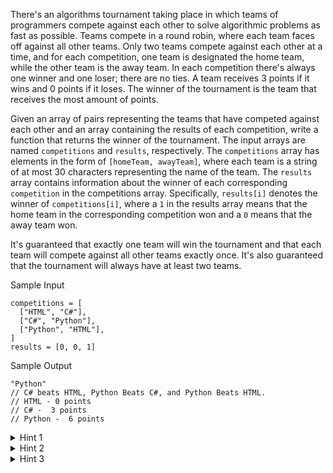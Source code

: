 There's an algorithms tournament taking place in which teams of programmers compete against each other to solve algorithmic problems as fast as possible. Teams compete in a round robin, where each team faces off against all other teams. Only two teams compete against each other at a time, and for each competition, one team is designated the home team, while the other team is the away team. In each competition there's always one winner and one loser; there are no ties. A team receives 3 points if it wins and 0 points if it loses. The winner of the tournament is the team that receives the most amount of points.

Given an array of pairs representing the teams that have competed against each other and an array containing the results of each competition, write a function that returns the winner of the tournament. The input arrays are named `competitions` and `results`, respectively. The `competitions` array has elements in the form of `[homeTeam, awayTeam]`, where each team is a string of at most 30 characters representing the name of the team. The `results` array contains information about the winner of each corresponding `competition` in the competitions array. Specifically, `results[i]` denotes the winner of `competitions[i]`, where a `1` in the results array means that the home team in the corresponding competition won and a `0` means that the away team won.

It's guaranteed that exactly one team will win the tournament and that each team will compete against all other teams exactly once. It's also guaranteed that the tournament will always have at least two teams.

Sample Input
```
competitions = [
  ["HTML", "C#"],
  ["C#", "Python"],
  ["Python", "HTML"],
]
results = [0, 0, 1]
```

Sample Output
```
"Python"
// C# beats HTML, Python Beats C#, and Python Beats HTML.
// HTML - 0 points 
// C# -  3 points
// Python -  6 points
```


<details>
<summary>Hint 1</summary>
Don’t overcomplicate this problem. How would you solve it by hand? Consider that approach, and try to translate it into code.
</details>


<details>
<summary>Hint 2</summary>
Use a hash table to store the total points collectd by each team, with the team names as keys in the hash table. Once you know how many points each team has, how can you determine which one is the winner?
</details>


<details>
<summary>Hint 3</summary>
Loop through all of the competitions, and update the hash table at every iteration. For each competition, consider the name of the winning team; if the name already exists in the hash tbale, update that entry by adding 3 points to it. If the team name doesn't exist in the hash table, add a new entry in the hash table with the keys as the team name and the value as 3(since the team won its first competition). While looping through all of the competitionsm keep track of the team with the highest score, and at the end of the algorithm, return the team with the highest score.
</details>

